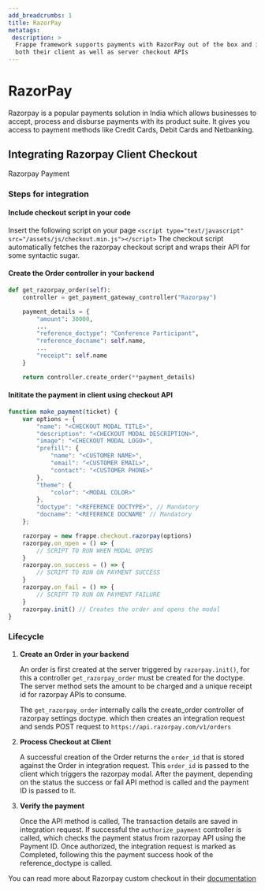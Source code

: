 ```yaml
---
add_breadcrumbs: 1
title: RazorPay
metatags:
 description: >
  Frappe framework supports payments with RazorPay out of the box and includes
  both their client as well as server checkout APIs
---
```


# RazorPay
Razorpay is a popular payments solution in India which allows businesses to accept, process and disburse payments with its product suite. It gives you access to payment methods like Credit Cards, Debit Cards and Netbanking.

## Integrating Razorpay Client Checkout
Razorpay Payment

### Steps for integration
#### Include checkout script in your code

Insert the following script on your page `<script type="text/javascript" src="/assets/js/checkout.min.js"></script>`
The checkout script automatically fetches the razorpay checkout script and wraps their API for some syntactic sugar.

#### Create the Order controller in your backend

```python
def get_razorpay_order(self):
	controller = get_payment_gateway_controller("Razorpay")

	payment_details = {
		"amount": 30000,
		...
		"reference_doctype": "Conference Participant",
		"reference_docname": self.name,
		...
		"receipt": self.name
	}

	return controller.create_order(**payment_details)
```

#### Inititate the payment in client using checkout API

```javascript
function make_payment(ticket) {
	var options = {
		"name": "<CHECKOUT MODAL TITLE>",
		"description": "<CHECKOUT MODAL DESCRIPTION>",
		"image": "<CHECKOUT MODAL LOGO>",
		"prefill": {
			"name": "<CUSTOMER NAME>",
			"email": "<CUSTOMER EMAIL>",
			"contact": "<CUSTOMER PHONE>"
		},
		"theme": {
			"color": "<MODAL COLOR>"
		},
		"doctype": "<REFERENCE DOCTYPE>", // Mandatory
		"docname": "<REFERENCE DOCNAME" // Mandatory
	};

	razorpay = new frappe.checkout.razorpay(options)
	razorpay.on_open = () => {
		// SCRIPT TO RUN WHEN MODAL OPENS
	}
	razorpay.on_success = () => {
		// SCRIPT TO RUN ON PAYMENT SUCCESS
	}
	razorpay.on_fail = () => {
		// SCRIPT TO RUN ON PAYMENT FAILURE
	}
	razorpay.init() // Creates the order and opens the modal
}
```

### Lifecycle
1. **Create an Order in your backend**

	An order is first created at the server triggered by `razorpay.init()`, for this a controller `get_razorpay_order` must be created for the doctype. The server method sets the amount to be charged and a unique receipt id for razorpay APIs to consume.

	The `get_razorpay_order` internally calls the create_order controller of razorpay settings doctype. which then creates an integration request and sends POST request to `https://api.razorpay.com/v1/orders`

1. **Process Checkout at Client**

	A successful creation of the Order returns the `order_id` that is stored against the Order in integration request. This `order_id` is passed to the client which triggers the razorpay modal. After the payment, depending on the status the success or fail API method is called and the payment ID is passed to it.

1. **Verify the payment**

	Once the API method is called, The transaction details are saved in integration request. If successful the `authorize_payment` controller is called, which checks the payment status from razorpay API using the Payment ID. Once authorized, the integration request is marked as Completed, following this the payment success hook of the reference_doctype is called.

You can read more about Razorpay custom checkout in their [documentation](https://razorpay.com/docs/payment-gateway/web-integration/custom/)

